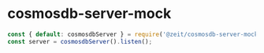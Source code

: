 # cosmosdb-server-mock

```js
const { default: cosmosdbServer } = require('@zeit/cosmosdb-server-mock');
const server = cosmosdbServer().listen();
```
